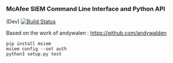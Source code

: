 ### McAfee SIEM Command Line Interface and Python API
(Dev) [![Build Status](https://travis-ci.com/tristanlatr/msiem.svg?branch=master)](https://travis-ci.com/tristanlatr/msiem)

Based on the work of andywalen : https://github.com/andywalden

```
pip install msiem
msiem config --set auth
python3 setup.py test
```
